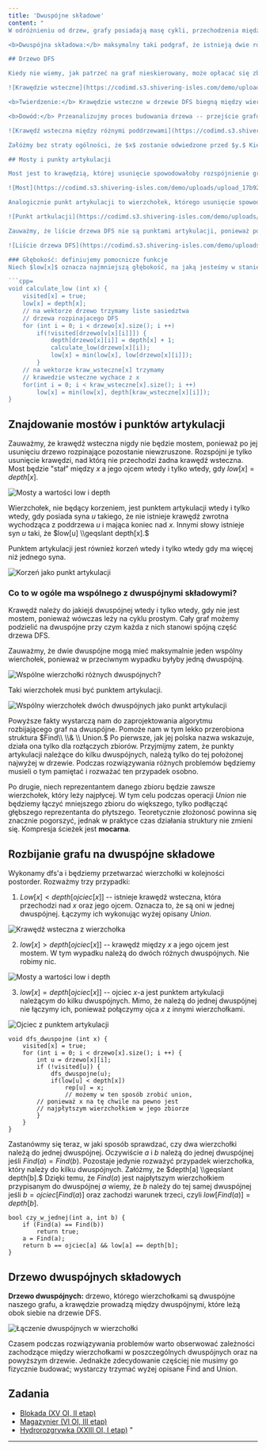 ```yaml
---
title: 'Dwuspójne składowe'
content: "
W odróżnieniu od drzew, grafy posiadają masę cykli, przechodzenia między parami wierzchołków można dokonywać na wiele sposobów, a ich struktura jest jedną, wielką plątaniną. Kluczową okazuje się odpowiednia perspektywa, z której się je obserwuje. Czasem warto rozbić graf na dwuspójne składowe i obserwować relacje między nimi. Istnieje kilka definicji dwuspójnych. W tym artykule znajdzie się taka, która w możliwie najjaśniejszy sposób przekaże ich fenomen.

<b>Dwuspójna składowa:</b> maksymalny taki podgraf, że istnieją dwie rozłączne ścieżki między każdą parą wierzchołków, które do niego należą. Innymi słowy każda para wierzchołków w dwuspójnej leży na cyklu prostym.

## Drzewo DFS

Kiedy nie wiemy, jak patrzeć na graf nieskierowany, może opłacać się zbudować drzewo rozpinające DFS. Krawędzie, które wejdą w jego skład nazwiemy <b>drzewowymi,</b> a pozostałe <b>wstecznymi.</b>

![Krawędzie wsteczne](https://codimd.s3.shivering-isles.com/demo/uploads/upload_14f1c076347e7128a01eca51faaa4ee0.png)

<b>Twierdzenie:</b> Krawędzie wsteczne w drzewie DFS biegną między wierzchołkiem a jego przodkiem.

<b>Dowód:</b> Przeanalizujmy proces budowania drzewa -- przejście grafu w głąb. Gdyby krawędź wsteczna nie biegła między wierzchołkiem a jego przodkiem, rozciągałaby się między dwoma różnymi poddrzewami.

![Krawędź wsteczna między różnymi poddrzewami](https://codimd.s3.shivering-isles.com/demo/uploads/upload_bfa517b01a1dabfd0cbcee905bf26715.png)

Załóżmy bez straty ogólności, że $x$ zostanie odwiedzone przed $y.$ Kiedy dfs dojdzie do $x,$ wejdzie do $y$ i sprawi, że będzie on w jego poddrzewie. Czerwona krawędź będzie drzewowa, a nie wsteczna.

## Mosty i punkty artykulacji

Most jest to krawędzią, której usunięcie spowodowałoby rozspójnienie grafu. 

![Most](https://codimd.s3.shivering-isles.com/demo/uploads/upload_17b921b85e0010b7858c286c8334e98b.png)

Analogicznie punkt artykulacji to wierzchołek, którego usunięcie spowodowałoby rozspójnienie grafu.

![Punkt artkulacji](https://codimd.s3.shivering-isles.com/demo/uploads/upload_885f6d3c94951356d133dcc5124f8d3e.png)

Zauważmy, że liście drzewa DFS nie są punktami artykulacji, ponieważ po ich usunięciu graf pozostaje spójny.

![Liście drzewa DFS](https://codimd.s3.shivering-isles.com/demo/uploads/upload_3b8ac81c4f8e18b6e8cdb3247143642c.png)

### Głębokość: definiujemy pomocnicze funkcje
Niech $low[x]$ oznacza najmniejszą głębokość, na jaką jesteśmy w stanie dojść z wierchołka $x$ przechodząc przez maksymalnie jedną krawędź wsteczną i dowolnie wiele drzewowych idących w głąb drzewa. Zauważmy, że możemy obliczyć jej wartości dla każdego $x$ programowaniem dynamicznym na poddrzewach. Niech $depth[x]$ oznacza głębokość $x,$ a $F[x]$ najmniejszą głębokością, na jaką jesteśmy się w stanie dostać krawędziami wstecznymi, które wychodzą z $x.$ Jeśli $x$ jest liściem $low[x] = min(depth[x], F[x]).$ W przeciwnym wypadku z $x$ możemy dostać się do jego synów lub od razu pójść krawędzią wsteczną w górę.  Z tego powodu $low[x] = min(depth[x], F[x], low[u])$ dla każdego $u$ będącego synem $x.$

```cpp=
void calculate_low (int x) {
	visited[x] = true;
	low[x] = depth[x];
	// na wektorze drzewo trzymamy liste sasiedztwa
	// drzewa rozpinajacego DFS
	for (int i = 0; i < drzewo[x].size(); i ++)
		if(!visited[drzewo[v[x][i]]]) {
			depth[drzewo[x][i]] = depth[x] + 1;
			calculate_low(drzewo[x][i]);
			low[x] = min(low[x], low[drzewo[x][i]]);
		}
	// na wektorze kraw_wsteczne[x] trzymamy
	// krawedzie wsteczne wychace z x
	for(int i = 0; i < kraw_wsteczne[x].size(); i ++)
		low[x] = min(low[x], depth[kraw_wsteczne[x][i]]);
}
```

## Znajdowanie mostów i punktów artykulacji
Zauważmy, że krawędź wsteczna nigdy nie będzie mostem, ponieważ po jej usunięciu drzewo rozpinające pozostanie niewzruszone. Rozspójni je tylko usunięcie krawędzi, nad którą nie przechodzi żadna krawędź wsteczna. Most będzie \"stał\" między $x$ a jego ojcem wtedy i tylko wtedy, gdy $low[x] = depth[x].$

![Mosty a wartości low i depth](https://codimd.s3.shivering-isles.com/demo/uploads/upload_8c09af0c95d9dc18437feacf8cbde904.png)

Wierzchołek, nie będący korzeniem, jest punktem artykulacji wtedy i tylko wtedy, gdy posiada syna $u$ takiego, że nie istnieje krawędź zwrotna wychodząca z poddrzewa $u$ i mająca koniec nad $x.$ Innymi słowy istnieje syn $u$ taki, że $low[u] \\geqslant depth[x].$

Punktem artykulacji jest również korzeń wtedy i tylko wtedy gdy ma więcej niż jednego syna.

![Korzeń jako punkt artykulacji](https://codimd.s3.shivering-isles.com/demo/uploads/upload_87144789919fd1a434c1341a8bbbf4d3.png)

### Co to w ogóle ma wspólnego z dwuspójnymi składowymi?

Krawędź należy do jakiejś dwuspójnej wtedy i tylko wtedy, gdy nie jest mostem, ponieważ wówczas leży na cyklu prostym. Cały graf możemy podzielić na dwuspójne przy czym każda z nich stanowi spójną część drzewa DFS.

Zauważmy, że dwie dwuspójne mogą mieć maksymalnie jeden wspólny wierchołek, ponieważ w przeciwnym wypadku byłyby jedną dwuspójną.

![Wspólne wierzchołki różnych dwuspójnych?](https://codimd.s3.shivering-isles.com/demo/uploads/upload_80ed09def476d4e93545537b39342829.png)

Taki wierzchołek musi być punktem artykulacji.

![Wspólny wierzchołek dwóch dwuspójnych jako punkt artykulacji](https://codimd.s3.shivering-isles.com/demo/uploads/upload_4903a3ed6a9e1065c7c4863b2b04e8a7.png)

Powyższe fakty wystarczą nam do zaprojektowania algorytmu rozbijającego graf na dwuspójne. Pomoże nam w tym lekko przerobiona struktura $Find\\  \\& \\ Union.$ Po pierwsze, jak jej polska nazwa wskazuje, działa ona tylko dla rozłączych zbiorów. Przyjmijmy zatem, że punkty artykulacji należące do kilku dwuspójnych, należą tylko do tej położonej najwyżej w drzewie. Podczas rozwiązywania różnych problemów będziemy musieli o tym pamiętać i rozważać ten przypadek osobno.

Po drugie, niech reprezentantem danego zbioru będzie zawsze wierzchołek, który leży najpłycej. W tym celu podczas operacji $Union$ nie będziemy łączyć mniejszego zbioru do większego, tylko podłącząć głębszego reprezentanta do płytszego. Teoretycznie złożonosć powinna się znacznie pogorszyć, jednak w praktyce czas działania struktury nie zmieni się. Kompresja ścieżek jest <b>mocarna</b>.

## Rozbijanie grafu na dwuspójne składowe

Wykonamy dfs'a i będziemy przetwarzać wierzchołki w kolejności postorder. Rozważmy trzy przypadki:

1. $Low[x] < depth[ojciec[x]]$ -- istnieje krawędź wsteczna, która przechodzi nad $x$ oraz jego ojcem. Oznacza to, że są oni w jednej dwuspójnej. Łączymy ich wykonując wyżej opisany $Union.$

![Krawędź wsteczna z wierzchołka](https://codimd.s3.shivering-isles.com/demo/uploads/upload_43bcaeb1cdf5c2fbc7db985f0854c9ec.png)

2. $low[x] > depth[ojciec[x]]$  -- krawędź między $x$ a jego ojcem jest mostem. W tym wypadku należą do dwóch różnych dwuspójnych. Nie robimy nic.
 
![Mosty a wartości low i depth](https://codimd.s3.shivering-isles.com/demo/uploads/upload_8c09af0c95d9dc18437feacf8cbde904.png)

3. $low[x] = depth[ojciec[x]]$ -- ojciec $x$-a jest punktem artykulacji należącym do kilku dwuspójnych. Mimo, że należą  do jednej dwuspójnej nie łączymy ich, ponieważ połączymy ojca $x$ z innymi wierzchołkami.

![Ojciec z punktem artykulacji](https://codimd.s3.shivering-isles.com/demo/uploads/upload_fb186b8805135b07c66d997a44bedbfb.png)

```cpp=
void dfs_dwuspojne (int x) {
	visited[x] = true;
	for (int i = 0; i < drzewo[x].size(); i ++) {
		int u = drzewo[x][i];
		if (!visited[u]) {
			dfs_dwuspojne(u);
			if(low[u] < depth[x])
				rep[u] = x;
				// możemy w ten sposób zrobić union,
		// ponieważ x na tę chwile na pewno jest
		// najpłytszym wierzchołkiem w jego zbiorze
		}
	}
}
```

Zastanówmy się teraz, w jaki sposób sprawdzać, czy dwa wierzchołki należą do jednej dwuspójnej. Oczywiście $a$ i $b$ należą do jednej dwuspójnej jeśli $Find(a) = Find(b).$ Pozostaje jedynie rozważyć przypadek wierzchołka, który należy do kilku dwuspójnych. Załóżmy, że $depth[a] \\geqslant depth[b].$  Dzięki temu, że $Find(a)$ jest najpłytszym wierzchołkiem przypisanym do dwuspójnej $a$ wiemy, że $b$ należy do tej samej dwuspójnej jeśli $b = ojciec[Find(a)]$ oraz zachodzi warunek trzeci, czyli $low[Find(a)] = depth[b].$

```cpp=
bool czy_w_jednej(int a, int b) {
	if (Find(a) == Find(b))
		return true;
	a = Find(a);
	return b == ojciec[a] && low[a] == depth[b];
}
```

## Drzewo dwuspójnych składowych

<b>Drzewo dwuspójnych:</b> drzewo, którego wierzchołkami są dwuspójne naszego grafu, a krawędzie prowadzą między dwuspójnymi, które leżą obok siebie na drzewie DFS.

![Łączenie dwuspójnych w wierzchołki](https://codimd.s3.shivering-isles.com/demo/uploads/upload_136746abbaf31f2a8e91857b2722719e.png)

Czasem podczas rozwiązywania problemów warto obserwować zależności zachodzące między wierzchołkami w poszczególnych dwuspójnych oraz na powyższym drzewie. Jednakże zdecydowanie częściej nie musimy go fizycznie budować; wystarczy trzymać wyżej opisane Find and Union. 

## Zadania
- [Blokada (XV OI, II etap)](https://szkopul.edu.pl/problemset/problem/JkT6CwdepjCQnJ9c6CwxHolZ/site/?key=statement)
- [Magazynier (VI OI, III etap)](https://szkopul.edu.pl/problemset/problem/i7RSA7WlQYQzXFjBLHIW5J3_/site/?key=statement)
- [Hydrorozgrywka (XXIII OI, I etap)](https://szkopul.edu.pl/problemset/problem/y9HM1ctDU8V8xLMRUYACDIRs/site/?key=statement)
"
---
```

